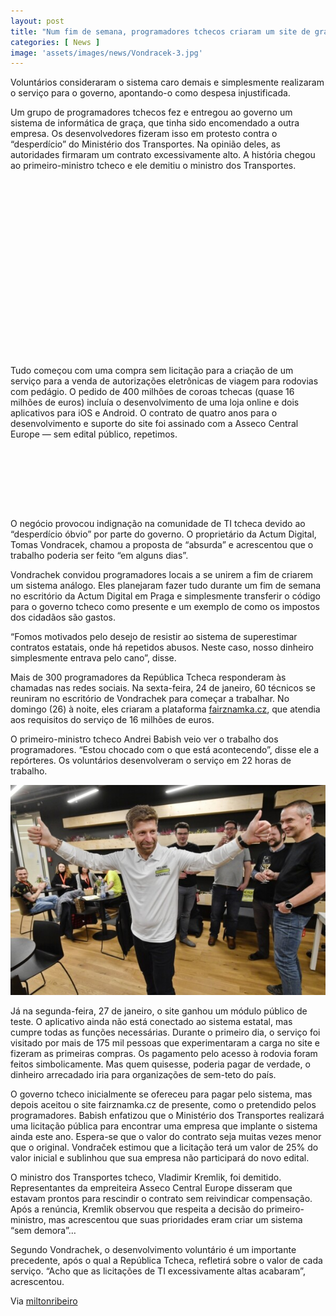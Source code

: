 ```yaml
---
layout: post
title: "Num fim de semana, programadores tchecos criaram um site de graça pelo qual ministro planejava gastar 16 milhões de euros"
categories: [ News ]
image: 'assets/images/news/Vondracek-3.jpg'
---
```


Voluntários consideraram o sistema caro demais e simplesmente realizaram o serviço para o governo, apontando-o como despesa injustificada.

Um grupo de programadores tchecos fez e entregou ao governo um sistema de informática de graça, que tinha sido encomendado a outra empresa. Os desenvolvedores fizeram isso em protesto contra o “desperdício” do Ministério dos Transportes. Na opinião deles, as autoridades firmaram um contrato excessivamente alto. A história chegou ao primeiro-ministro tcheco e ele demitiu o ministro dos Transportes.

<!-- QUADRADO -->
<script async src="//pagead2.googlesyndication.com/pagead/js/adsbygoogle.js"></script>
<ins class="adsbygoogle"
style="display:inline-block;width:336px;height:280px"
data-ad-client="ca-pub-2838251107855362"
data-ad-slot="5351066970"></ins>
<script>
(adsbygoogle = window.adsbygoogle || []).push({});
</script>

Tudo começou com uma compra sem licitação para a criação de um serviço para a venda de autorizações eletrônicas de viagem para rodovias com pedágio. O pedido de 400 milhões de coroas tchecas (quase 16 milhões de euros) incluía o desenvolvimento de uma loja online e dois aplicativos para iOS e Android. O contrato de quatro anos para o desenvolvimento e suporte do site foi assinado com a Asseco Central Europe — sem edital público, repetimos.

<!-- MINI ANÚNCIO -->
<script async src="//pagead2.googlesyndication.com/pagead/js/adsbygoogle.js"></script>
<!-- Games Root -->
<ins class="adsbygoogle"
style="display:inline-block;width:730px;height:95px"
data-ad-client="ca-pub-2838251107855362"
data-ad-slot="5351066970"></ins>
<script>
(adsbygoogle = window.adsbygoogle || []).push({});
</script>

O negócio provocou indignação na comunidade de TI tcheca devido ao “desperdício óbvio” por parte do governo. O proprietário da Actum Digital, Tomas Vondracek, chamou a proposta de “absurda” e acrescentou que o trabalho poderia ser feito “em alguns dias”.

Vondrachek convidou programadores locais a se unirem a fim de criarem um sistema análogo. Eles planejaram fazer tudo durante um fim de semana no escritório da Actum Digital em Praga e simplesmente transferir o código para o governo tcheco como presente e um exemplo de como os impostos dos cidadãos são gastos.

“Fomos motivados pelo desejo de resistir ao sistema de superestimar contratos estatais, onde há repetidos abusos. Neste caso, nosso dinheiro simplesmente entrava pelo cano”, disse.

<!-- RETANGULO LARGO 2 -->
<script async src="//pagead2.googlesyndication.com/pagead/js/adsbygoogle.js"></script>
<ins class="adsbygoogle"
style="display:block; text-align:center;"
data-ad-layout="in-article"
data-ad-format="fluid"
data-ad-client="ca-pub-2838251107855362"
data-ad-slot="8549252987"></ins>
<script>
(adsbygoogle = window.adsbygoogle || []).push({});
</script>

Mais de 300 programadores da República Tcheca responderam às chamadas nas redes sociais. Na sexta-feira, 24 de janeiro, 60 técnicos se reuniram no escritório de Vondrachek para começar a trabalhar. No domingo (26) à noite, eles criaram a plataforma [fairznamka.cz](https://fairznamka.cz/), que atendia aos requisitos do serviço de 16 milhões de euros.

O primeiro-ministro tcheco Andrei Babish veio ver o trabalho dos programadores. “Estou chocado com o que está acontecendo”, disse ele a repórteres. Os voluntários desenvolveram o serviço em 22 horas de trabalho.

![Vondracek](assets/images/news/Vondracek-2.jpg)

<!-- RETANGULO LARGO -->
<script async src="https://pagead2.googlesyndication.com/pagead/js/adsbygoogle.js"></script>
<!-- Informat -->
<ins class="adsbygoogle"
style="display:block"
data-ad-client="ca-pub-2838251107855362"
data-ad-slot="2327980059"
data-ad-format="auto"
data-full-width-responsive="true"></ins>
<script>
(adsbygoogle = window.adsbygoogle || []).push({});
</script>

Já na segunda-feira, 27 de janeiro, o site ganhou um módulo público de teste. O aplicativo ainda não está conectado ao sistema estatal, mas cumpre todas as funções necessárias. Durante o primeiro dia, o serviço foi visitado por mais de 175 mil pessoas que experimentaram a carga no site e fizeram as primeiras compras. Os pagamento pelo acesso à rodovia foram feitos simbolicamente. Mas quem quisesse, poderia pagar de verdade, o dinheiro arrecadado iria para organizações de sem-teto do país.

O governo tcheco inicialmente se ofereceu para pagar pelo sistema, mas depois aceitou o site fairznamka.cz de presente, como o pretendido pelos programadores. Babish enfatizou que o Ministério dos Transportes realizará uma licitação pública para encontrar uma empresa que implante o sistema ainda este ano. Espera-se que o valor do contrato seja muitas vezes menor que o original. Vondraček estimou que a licitação terá um valor de 25% do valor inicial e sublinhou que sua empresa não participará do novo edital.

O ministro dos Transportes tcheco, Vladimir Kremlik, foi demitido. Representantes da empreiteira Asseco Central Europe disseram que estavam prontos para rescindir o contrato sem reivindicar compensação. Após a renúncia, Kremlik observou que respeita a decisão do primeiro-ministro, mas acrescentou que suas prioridades eram criar um sistema “sem demora”…

Segundo Vondrachek, o desenvolvimento voluntário é um importante precedente, após o qual a República Tcheca, refletirá sobre o valor de cada serviço. “Acho que as licitações de TI excessivamente altas acabaram”, acrescentou.

Via [miltonribeiro](http://miltonribeiro.sul21.com.br/2020/01/30/num-fim-de-semana-programadores-tchecos-criaram-um-site-de-graca-pelo-qual-ministro-planejava-gastar-16-milhoes-de-euros/)
